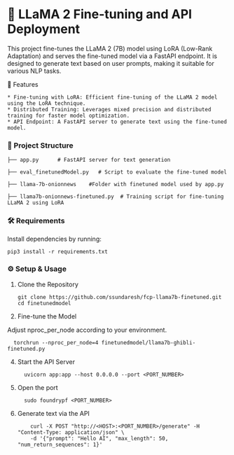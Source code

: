 # 🦙 LLaMA 2 Fine-tuning and API Deployment

This project fine-tunes the LLaMA 2 (7B) model using LoRA (Low-Rank Adaptation) and serves the fine-tuned model via a FastAPI endpoint. It is designed to generate text based on user prompts, making it suitable for various NLP tasks.


🚀 Features

    * Fine-tuning with LoRA: Efficient fine-tuning of the LLaMA 2 model using the LoRA technique.
    * Distributed Training: Leverages mixed precision and distributed training for faster model optimization.
    * API Endpoint: A FastAPI server to generate text using the fine-tuned model.

### 📁 Project Structure

    ├── app.py      # FastAPI server for text generation

    ├── eval_finetunedModel.py   # Script to evaluate the fine-tuned model

    ├── llama-7b-onionnews    #Folder with finetuned model used by app.py

    ├── llama7b-onionnews-finetuned.py  # Training script for fine-tuning LLaMA 2 using LoRA

### 🛠️ Requirements

  Install dependencies by running:
  
    pip3 install -r requirements.txt

### ⚙️ Setup & Usage

  1. Clone the Repository
      ``` 
      git clone https://github.com/ssundaresh/fcp-llama7b-finetuned.git
      cd finetunedmodel
  2. Fine-tune the Model

   Adjust nproc_per_node according to your environment.
   
      torchrun --nproc_per_node=4 finetunedmodel/llama7b-ghibli-finetuned.py

  4. Start the API Server
     ```
       uvicorn app:app --host 0.0.0.0 --port <PORT_NUMBER>
  5. Open the port
     ```
       sudo foundrypf <PORT_NUMBER>
  6. Generate text via the API
     ```
         curl -X POST "http://<HOST>:<PORT_NUMBER>/generate" -H "Content-Type: application/json" \
         -d '{"prompt": "Hello AI", "max_length": 50, "num_return_sequences": 1}'



